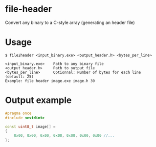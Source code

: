 # file-header
Convert any binary to a C-style array (generating an header file)

# Usage
```
$ file2header <input_binary.exe> <output_header.h> <bytes_per_line>
```
```
<input_binary.exe>    Path to any binary file
<output_header.h>     Path to output file
<bytes_per_line>      Optionnal: Number of bytes for each line (default: 25)
Example: file header image.exe image.h 30
```
# Output example
```c++
#pragma once
#include <cstdint>

const uint8_t image[] = 
{
    0x00, 0x00, 0x00, 0x00, 0x00, 0x00, 0x00 //...
};
```
